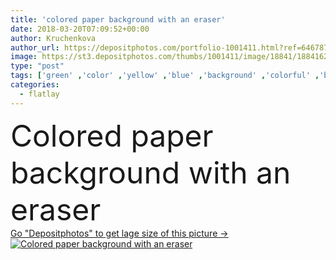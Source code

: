 ```yaml
---
title: 'colored paper background with an eraser'
date: 2018-03-20T07:09:52+00:00
author: Kruchenkova
author_url: https://depositphotos.com/portfolio-1001411.html?ref=64678756
image: https://st3.depositphotos.com/thumbs/1001411/image/18841/188416276/api_thumb_450.jpg?forcejpeg=true
type: "post"
tags: ['green' ,'color' ,'yellow' ,'blue' ,'background' ,'colorful' ,'backgrounds' ,'nobody' ,'view' ,'graphic' ,'element' ,'colored' ,'design' ,'paper' ,'space' ,'shape' ,'decoration' ,'empty' ,'art' ,'abstract' ,'texture' ,'orange' ,'colour' ,'pattern' ,'rubber' ,'style' ,'card' ,'children' ,'modern' ,'rainbow' ,'pink' ,'pastel' ,'backdrop' ,'creative' ,'concept' ,'lay' ,'band' ,'blank' ,'flat' ,'work' ,'wallpaper' ,'material' ,'geometric' ,'tone' ,'geometry' ,'top' ,'handmade' ,'eraser' ,'minimal' ,'flatlay' ]
categories: 
  - flatlay
---
```

<div aling="center">
            <font size="60"> Colored paper background with an eraser</font>   
</div>
<div>
    <a href='https://st3.depositphotos.com/thumbs/1001411/image/18841/188416276/api_thumb_450.jpg?forcejpeg=true?ref=64678756' target=_blank > Go "Depositphotos" to get lage size of this picture ->
        <img href='https://st3.depositphotos.com/thumbs/1001411/image/18841/188416276/api_thumb_450.jpg?forcejpeg=true?ref=64678756' src='https://st3.depositphotos.com/1001411/18841/i/950/depositphotos_188416276-stock-photo-colored-paper-background-with-an.jpg?forcejpeg=true' alt='Colored paper background with an eraser' >
    </a>
</div>
